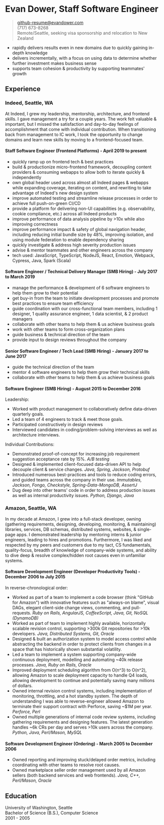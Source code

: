 # Evan Dower, Staff Software Engineer

> github-resume@evandower.com  
> (717) 673-8268  
> Remote/Seattle, seeking visa sponsorship and relocation to New Zealand

* rapidly delivers results even in new domains due to quickly gaining in-depth knowledge
* delivers incrementally, with a focus on using data to determine whether further investment makes business sense
* supports team cohesion & productivity by supporting teammates' growth

## Experience

### Indeed, Seattle, WA

At Indeed, I grew my leadership, mentorship, architecture, and frontend skills. I gave management a try for a couple years. The work felt valuable & important, but I missed the satisfaction and day-to-day feelings of accomplishment that come with individual contribution. When transitioning back from management to IC work, I took the opportunity to change domains and learn new skills by moving to a frontend-focused team.

#### Staff Software Engineer (Frontend Platforms) - April 2019 to present

* quickly ramp up on frontend tech & best practices
* build & productionize micro-frontend framework, decoupling content providers & consuming webapps to allow both to iterate quickly & independently
* own global header used across almost all Indeed pages & webapps while expanding coverage, iterating on content, and rewriting to take advantage of Indeed's new design system
* improve automated testing and streamline release processes in order to achieve full push-on-green CI/CD
* provide a platform for delivering non-UI capabilities (e.g. observability, cookie compliance, etc.) across all Indeed products
* improve performance of data analysis pipeline by >10x while also improving correctness
* improve performance impact & safety of global navigation header, including reducing initial bundle size by 48%, improving isolation, and using module federation to enable dependency sharing
* quickly investigate & address high severity production issues
* advise & mentor teammates and other engineers across the company
* tech used: JavaScript, TypeScript, NodeJS, React, Emotion, Webpack, Cypress, Java, Spark (Scala)

#### Software Engineer / Technical Delivery Manager (SMB Hiring) - July 2017 to March 2019

* manage the performance & development of 6 software engineers to help them grow to their potential
* get buy-in from the team to initiate development processes and promote best practices to ensure team efficiency
* guide coordination with our cross-functional team members, including 1 designer, 1 quality assurance engineer, 1 data scientist, & 2 product managers
* collaborate with other teams to help them & us achieve business goals
* work with other teams to form cross-organization plans
* guide business & technical direction of the team
* provide input to design reviews throughout the company

#### Senior Software Engineer / Tech Lead (SMB Hiring) - January 2017 to June 2017

* guide the technical direction of the team
* mentor 4 software engineers to help them grow their technical skills
* collaborate with other teams to help them & us achieve business goals

#### Software Engineer (SMB Hiring) - August 2015 to December 2016

Leadership:

* Worked with product management to collaboratively define data-driven quarterly goals.
* Led a team of 4 engineers to track & meet those goals.
* Participated constructively in design reviews
* Interviewed candidates in coding/problem-solving interviews as well as architecture interviews.

Individual Contributions:

* Demonstrated proof-of-concept for increasing job requirement suggestion acceptance rate by 15%. *A/B testing*
* Designed & implemented client-focused data-driven API to help decouple client & service changes. *Java, Spring, Jackson, Protobuf*
* Introduced numerous best-practices and tools to reduce coding errors, and guided teams across the company in their use. *Immutables, Jackson, Fongo, Checkstyle, Spring-Data-MongoDB, AssertJ*
* Dug deep into other teams' code in order to address production issues as well as internal productivity issues. *Python, Django, Java*

### Amazon, Seattle, WA

In my decade at Amazon, I grew into a full-stack developer, owning (gathering requirements, designing, developing, monitoring, & maintaining) libraries, services, DB schemas, distributed systems, websites, & single-page apps. I demonstrated leadership by mentoring interns & junior engineers, leading to hires and promotions. Furthermore, I was liked and respected by my peers and customers due to my tact, CS fundamentals, quality-focus, breadth of knowledge of company-wide systems, and ability to dive deep & resolve complex/hidden root causes even in unfamiliar systems.

#### Software Development Engineer (Developer Productivity Tools) - December 2006 to July 2015

In reverse-chronological order:

* Worked as part of a team to implement a code browser (think "GitHub for Amazon") with innovative features such as "always-on blame", visual DAGs, elegant client-side change views, commenting, and pull-requests. *Ruby on Rails, AngularJS, CoffeeScript, Java, Git, NoSQL (DynamoDB)*
* Worked as part of team to implement highly available, horizontally scalable revision control, supporting >300k Git repositories for >10k developers. *Java, Distributed Systems, Git, Oracle*
* Designed & built an authorization system to model access control while abstracting the backend in order to protect clients from changes in a space that has historically shown substantial volatility.
* Led a team to implement a system supporting company-wide continuous deployment, modelling and automating ~40k release processes. *Java, Ruby on Rails, Oracle*
* Improved deployment scheduling algorithm from O(n^3) to O(n^2), allowing Amazon to scale deployment capacity to handle Q4 loads, allowing development to continue and potentially saving many millions of dollars.
* Owned internal revision control systems, including implementation of monitoring, throttling, and a hot standby system. The depth of understanding I was able to reverse-engineer allowed Amazon to terminate their support contract with Perforce, saving ~$1M per year. *Perforce, Perl*
* Owned multiple generations of internal code review systems, including gathering requirements and designing features. The latest generation handles ~6k CRs per day and serves >10k users across the company. *Python, Java, Perl/Mason, MySQL*

#### Software Development Engineer (Ordering) - March 2005 to December 2006

* Owned reporting and improving stuck/delayed order metrics, including coordinating with other teams to resolve root causes.
* Owned marketplace seller order management used by all Amazon sellers (both backend services and web frontends). *Java, C++, Perl/Mason, Oracle*

## Education

University of Washington, Seattle  
Bachelor of Science (B.S.), Computer Science  
2001 - 2005
